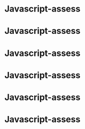 # Javascript-assess
# Javascript-assess
# Javascript-assess
# Javascript-assess
# Javascript-assess
# Javascript-assess
